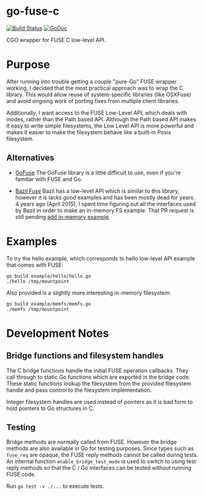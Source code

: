 go-fuse-c
=========

[![Build Status](https://gitlab.com/vgough/go-fuse-c/badges/master/pipeline.svg)](https://gitlab.com/vgough/go-fuse-c/pipelines)
[![GoDoc](https://godoc.org/github.com/vgough/go-fuse-c?status.svg)](http://godoc.org/github.com/vgough/go-fuse-c/fuse)

CGO wrapper for FUSE C low-level API.

# Purpose

After running into trouble getting a couple "pure-Go" FUSE wrapper working, I
decided that the most practical approach was to wrap the C library.  This would
allow reuse of system-specific libraries (like OSXFuse) and avoid ongoing work
of porting fixes from multiple client libraries.

Additionally, I want access to the FUSE Low-Level API, which deals with inodes,
rather than the Path based API.  Although the Path based API makes it easy to
write simple filesystems, the Low Level API is more powerful and makes it easier
to make the filesystem behave like a built-in Posix filesystem.

## Alternatives

* [GoFuse](https://github.com/hanwen/go-fuse) The GoFuse library is a little
difficult to use, even if you're familiar with FUSE and Go.

* [Bazil Fuse](https://github.com/bazil/fuse) Bazil has a low-level API which
is similar to this library, however it is lacks good examples and has been
mostly dead for years.  4 years ago (April 2015), I spent time figuring out all
the interfaces used by Bazil in order to make an in-memory FS example.  That PR
request is still pending [add in-memory example](https://github.com/bazil/fuse/pull/83).

# Examples

To try the hello example, which corresponds to hello low-level API example
that comes with FUSE:

````
go build example/hello/hello.go
./hello /tmp/mountpoint
````

Also provided is a slightly more interesting in-memory filesystem:

````
go build example/memfs/memfs.go
./memfs /tmp/mountpoint
````

# Development Notes

## Bridge functions and filesystem handles

The C bridge functions handle the initial FUSE operation callbacks.  They call
through to static Go functions which are exported in the bridge code.  These
static functions lookup the filesystem from the provided filesystem handle and
pass control to the filesystem implementation.

Integer filesystem handles are used instead of pointers as it is bad form to
hold pointers to Go structures in C.

## Testing

Bridge methods are normally called from FUSE.  However the bridge methods are
also available in Go for testing purposes.  Since types such as `fuse_req` are
opaque, the FUSE reply methods cannot be called during tests.  An internal
function `enable_bridge_test_mode` is used to switch to using test reply methods
so that the C / Go interfaces can be tested without running FUSE code.

Run `go test -v ./...` to execute tests.

